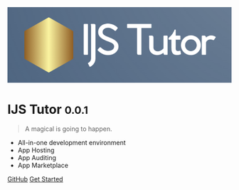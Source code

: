 ![logo](_media/tutor_logo2.png)

# IJS Tutor <small>0.0.1</small>

> A magical is going to happen.

- All-in-one development environment
- App Hosting
- App Auditing
- App Marketplace

[GitHub](https://github.com/ijstech/node)
[Get Started](README)
